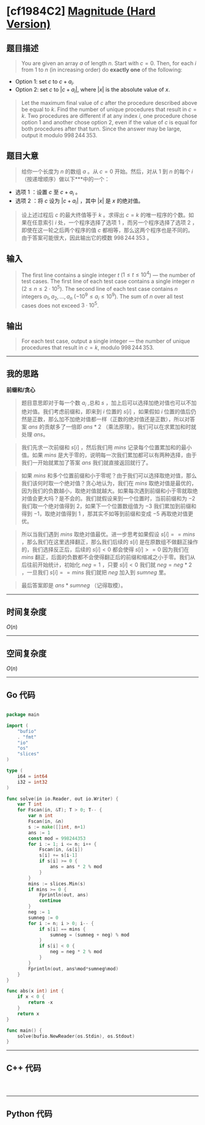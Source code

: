 # [cf1984C2] [Magnitude (Hard Version)](https://codeforces.com/contest/1984/problem/C2)
## 题目描述 

> You are given an array $a$ of length $n$. Start with $c = 0$. Then, for each $i$ from $1$ to $n$ (in increasing order) do **exactly one** of the following:
  -   Option $1$: set $c$ to $c + a_i$.
  -   Option $2$: set $c$ to $|c + a_i|$, where $|x|$ is the absolute value of $x$.
> Let the maximum final value of $c$ after the procedure described above be equal to $k$. Find the number of unique procedures that result in $c = k$. Two procedures are different if at any index $i$, one procedure chose option $1$ and another chose option $2$, even if the value of $c$ is equal for both procedures after that turn.
Since the answer may be large, output it modulo $998\,244\,353$.

## 题目大意

> 给你一个长度为 $n$ 的数组 $a$ 。从 $c = 0$ 开始。然后，对从 $1$ 到 $n$ 的每个 $i$ （按递增顺序）做以下***中的一个：
- 选项 $1$ ：设置 $c$ 至 $c + a_i$ 。
- 选项 $2$ ：将 $c$ 设为 $|c + a_i|$ ，其中 $|x|$ 是 $x$ 的绝对值。
> 设上述过程后 $c$ 的最大终值等于 $k$ 。求得出 $c = k$ 的唯一程序的个数。如果在任意索引 $i$ 处，一个程序选择了选项 $1$ ，而另一个程序选择了选项 $2$ ，即使在这一轮之后两个程序的值 $c$ 都相等，那么这两个程序也是不同的。
由于答案可能很大，因此输出它的模数 $998\,244\,353$ 。





## 输入

> The first line contains a single integer $t$ ($1 \leq t \leq 10^4$) — the number of test cases.
The first line of each test case contains a single integer $n$ ($2 \leq n \leq 2 \cdot 10^5$).
The second line of each test case contains $n$ integers $a_1, a_2, \ldots, a_n$ ($-10^9 \leq a_i \leq 10^9$).
The sum of $n$ over all test cases does not exceed $3 \cdot 10^5$.




## 输出

> For each test case, output a single integer — the number of unique procedures that result in $c = k$, modulo $998\,244\,353$.


---

## 我的思路
**前缀和/贪心**


> 题目意思即对于每一个数 $a_i$ ,总和 $s$ ，加上后可以选择加绝对值也可以不加绝对值。我们考虑前缀和，即来到 $i$ 位置的 $s[i]$ ，如果假如 $i$ 位置的值后仍然是正数，那么加不加绝对值都一样（正数的绝对值还是正数），所以对答案 $ans$ 的贡献多了一倍即 $ans*2$ （乘法原理）。我们可以在求累加和时就处理 $ans$。

> 我们先求一次前缀和 $s[i]$ ，然后我们用 $mins$ 记录每个位置累加和的最小值。如果 $mins$ 是大于零的，说明每一次我们累加都可以有两种选择，由于我们一开始就累加了答案 $ans$ 我们就直接返回就行了。

> 如果 $mins$ 和多个位置前缀和小于零呢？由于我们可以选择取绝对值，那么我们该何时取一个绝对值？贪心地认为，我们在 $mins$ 取绝对值是最优的，因为我们的负数越小，取绝对值就越大。如果每次遇到前缀和小于零就取绝对值会更大吗？是不会的。我们就假设来到一个位置时，当前前缀和为 $-2$ 我们取一个绝对值得到 $2$，如果下一个位置数组值为 $-3$ 我们累加到前缀和得到 $-1$，取绝对值得到 $1$ ，那其实不如等到前缀和变成 $-5$ 再取绝对值更优。

> 所以当我们遇到 $mins$ 取绝对值最优。进一步思考如果假设 $s[i] == mins$ ，那么我们在这里选择翻正，那么我们后续的 $s[i]$ 是在原数组不做翻正操作的，我们选择反正后，后续的 $s[i]<0$ 都会使得 $s[i]>=0$ 因为我们在 $mins$ 翻正，后面的负数都不会使得翻正后的前缀和缩减之小于零。我们从后往前开始统计，初始化 $neg=1$ ，只要 $s[i] < 0$ 我们就 $neg = neg*2%mod$ ，一旦我们 $s[i] == mins$ 我们就把 $neg$ 加入到 $sumneg$ 里。

> 最后答案即是 $ans * sumneg$ （记得取模）。


---

## 时间复杂度

$O(n)$

---

## 空间复杂度

$O(n)$


---

## Go 代码

```Go

package main

import (
	"bufio"
	. "fmt"
	"io"
	"os"
	"slices"
)

type (
	i64 = int64
	i32 = int32
)

func solve(in io.Reader, out io.Writer) {
	var T int
	for Fscan(in, &T); T > 0; T-- {
		var n int
		Fscan(in, &n)
		s := make([]int, n+1)
		ans := 1
		const mod = 998244353
		for i := 1; i <= n; i++ {
			Fscan(in, &s[i])
			s[i] += s[i-1]
			if s[i] >= 0 {
				ans = ans * 2 % mod
			}
		}
		mins := slices.Min(s)
		if mins >= 0 {
			Fprintln(out, ans)
			continue
		}
		neg := 1
		sumneg := 0
		for i := n; i > 0; i-- {
			if s[i] == mins {
				sumneg = (sumneg + neg) % mod
			}
			if s[i] < 0 {
				neg = neg * 2 % mod
			}
		}
		Fprintln(out, ans%mod*sumneg%mod)
	}
}

func abs(x int) int {
	if x < 0 {
		return -x
	}
	return x
}

func main() {
	solve(bufio.NewReader(os.Stdin), os.Stdout)
}


```
---

## C++ 代码

```C++




```
---
## Python 代码

```Python




```

